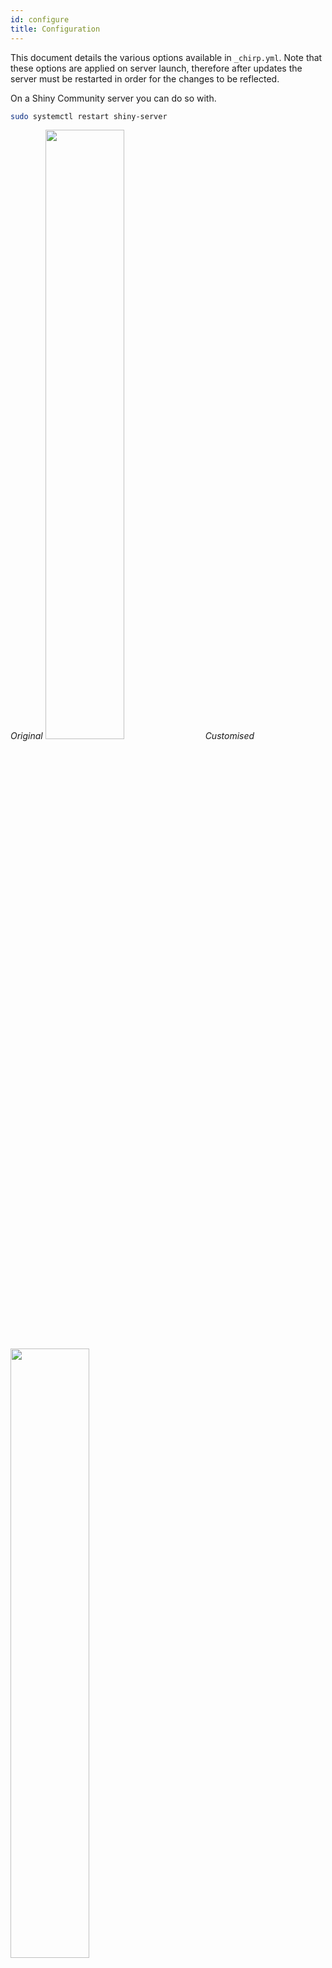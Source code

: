 ```yaml
---
id: configure
title: Configuration
---
```


This document details the various options available in `_chirp.yml`. Note that these options are applied on server launch, therefore after updates the server must be restarted in order for the changes to be reflected.

On a Shiny Community server you can do so with.

```bash
sudo systemctl restart shiny-server
```

_Original_
<img src="/img/chirp_mac_ui.png" width="50%">
_Customised_
<img src="/img/custom_chirp_network.png" width="50%">

## Default

Below is the default config file as created by `chirp::build_nest()`.

```yaml
credentials:                              # twitter app credentials
  consumer_key: null
  consumer_secret: null
  access_token: null
  access_secret: null

options:
  min_tweets: 500                         # Minimum number of tweets one can fetch
  max_tweets: 17000                       # Maximum number of tweets one can fetch

style:
  theme: paper                            # from: https://rstudio.github.io/shinythemes
  font: Raleway                           # google font
  font_family: "'Raleway', sans-serif"    # font family
  sliders: 'rgb(255, 255, 255)'           # background color of sliders
  continuous:                             # network color palettes for continuous variable
    - "#BADEFA"
    - "#90CAF8"
    - "#64B4F6"
    - "#41A5F4"
    - "#2096F2"
    - "#1E87E5"
    - "#1976D2"
    - "#1465BF" 
    - "#0C46A0"
  discrete:                               # discrete palette 
    - "#E58606" 
    - "#5D69B1" 
    - "#52BCA3"
    - "#99C945"
    - "#CC61B0"
    - "#24796C" 
    - "#DAA51B"
    - "#2F8AC4"
    - "#764E9F"
    - "#ED645A"
    - "#CC3A8E"
    - "#A5AA99"
  background: 'rgba(0,0,0,0)'             # background of network graph
  vr_background: '#052960'                # VR background color
  edges_color: 'rgba(196, 196, 196, .6)'  # Color of edges
  sentiment_palette:                      # Palette for sentiment edges
    - "#EE6352"
    - "#c4c4c4"
    - "#59CD90"

tracking:
  ganalytics: "UA-74544116-1"
```

## Credentials

This holds the credentials for your twitter application so that Chirp can search for tweets. Though in the [quick-start](quick-start.md) section it states that you may not need to specify the `credentials` if you run Chirp locally, chances are, when deploying, this will be necessary. 

You can obtain the necessary keys and tokens by heading to [apps.twitter.com](https://apps.twitter.com) and creating an application. Fill in the form however you see fit, the only thing of importance is to fill in the "Callback URLs" with `http://127.0.0.1:1410`.

## Options

Currently one can change the range slider determining the number of tweets to fetch. You define the minimum and maximum of the range slider, the selected default value will always be the minimum. This was done out of convenience for the demo deploy, more options might be added later on.

## Style

This allows you to customise the look and feel of Chirp.

### Theme

Since Chirp runs on the [Shiny framework](https://rstudio.github.io/shinythemes/) you can specify a theme from [shinythemes](https://rstudio.github.io/shinythemes/). There is a [theme selector](https://shiny.rstudio.com/gallery/shiny-theme-selector.html) to help you find your favorite.

The available themes are:

- `cerulean`
- `cosmo`
- `cyborg`
- `darkly`
- `flatly`
- `journal`
- `lumen`
- `paper` (default)
- `readble`
- `sandstone`
- `simplex`
- `slate`
- `spacelab`
- `superhero`
- `united`
- `yeti`

### Font & Font Family

You can specify any [Google Font](https://fonts.google.com/) font to use in Chirp, which defaults to [Raleway](https://fonts.google.com/specimen/Raleway).

## Colors

You can specify two color palettes, one for continuous variables and one for discrete variables as well as the background color of the traditional and Virtual Reality network (defaults to transparent), and the color of the edges.

Default _continuous_ palette:

<input class="jscolor" value="BADEFA">
<input class="jscolor" value="90CAF8">
<input class="jscolor" value="64B4F6">
<input class="jscolor" value="41A5F4">
<input class="jscolor" value="2096F2">
<input class="jscolor" value="1E87E5">
<input class="jscolor" value="1976D2">
<input class="jscolor" value="1465BF">
<input class="jscolor" value="0C46A0">

Default _discrete_ palette:

<input class="jscolor" value="E58606">
<input class="jscolor" value="5D69B1">
<input class="jscolor" value="52BCA3">
<input class="jscolor" value="99C945">
<input class="jscolor" value="CC61B0">
<input class="jscolor" value="24796C">
<input class="jscolor" value="DAA51B">
<input class="jscolor" value="2F8AC4">
<input class="jscolor" value="764E9F">
<input class="jscolor" value="ED645A">
<input class="jscolor" value="CC3A8E">
<input class="jscolor" value="A5AA99">

The *sentiment_palette* used to color edges by aggregated sentiment:

Negative
<input class="jscolor" value="EE6352">
Neutral
<input class="jscolor" value="c4c4c4">
Positive
<input class="jscolor" value="59CD90">

There is also a `sliders` options to specify the background color of the various sliders on the network screen. This is generally useful if you changed the theme to a dark one.

### Tracking

You can specify a `ganalytics` to track the usage of Chirp when deployed.
